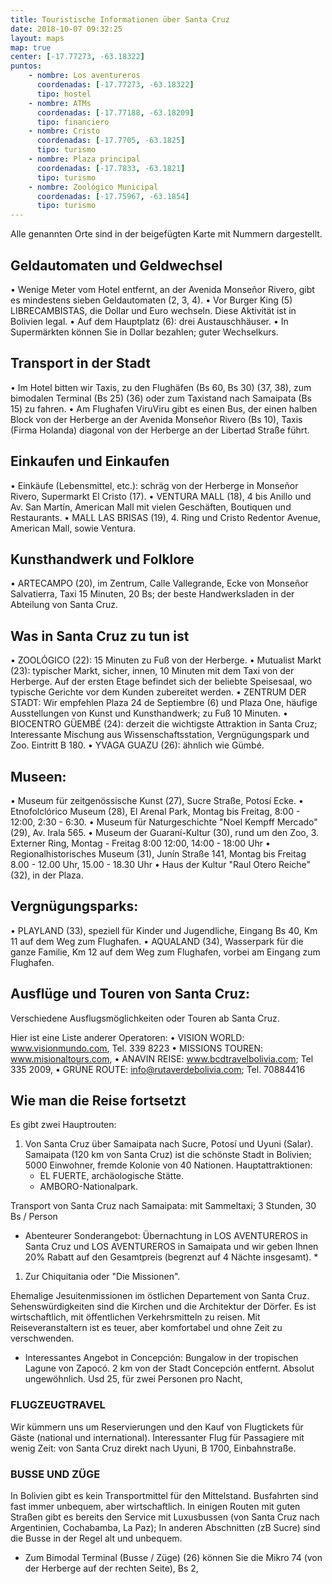 ```yaml
---
title: Touristische Informationen über Santa Cruz
date: 2018-10-07 09:32:25
layout: maps
map: true
center: [-17.77273, -63.18322]
puntos:
    - nombre: Los aventureros
      coordenadas: [-17.77273, -63.18322]
      tipo: hostel
    - nombre: ATMs
      coordenadas: [-17.77188, -63.18209]
      tipo: financiero
    - nombre: Cristo
      coordenadas: [-17.7705, -63.1825]
      tipo: turismo
    - nombre: Plaza principal
      coordenadas: [-17.7833, -63.1821]
      tipo: turismo
    - nombre: Zoológico Municipal
      coordenadas: [-17.75967, -63.1854]
      tipo: turismo
---
```


Alle genannten Orte sind in der beigefügten Karte mit Nummern dargestellt.

## Geldautomaten und Geldwechsel

  • Wenige Meter vom Hotel entfernt, an der Avenida Monseñor Rivero, gibt es mindestens sieben Geldautomaten (2, 3, 4).
  • Vor Burger King (5) LIBRECAMBISTAS, die Dollar und Euro wechseln. Diese Aktivität ist in Bolivien legal.
  • Auf dem Hauptplatz (6): drei Austauschhäuser.
  • In Supermärkten können Sie in Dollar bezahlen; guter Wechselkurs.

 
## Transport in der Stadt

  • Im Hotel bitten wir Taxis, zu den Flughäfen (Bs 60, Bs 30) (37, 38), zum bimodalen Terminal (Bs 25) (36) oder zum Taxistand nach Samaipata (Bs 15) zu fahren.
  • Am Flughafen ViruViru gibt es einen Bus, der einen halben Block von der Herberge an der Avenida Monseñor Rivero (Bs 10), Taxis (Firma Holanda) diagonal von der Herberge an der Libertad Straße führt.

## Einkaufen und Einkaufen

  • Einkäufe (Lebensmittel, etc.): schräg von der Herberge in Monseñor Rivero, Supermarkt El Cristo (17).
  • VENTURA MALL (18), 4 bis Anillo und Av. San Martín, American Mall mit vielen Geschäften, Boutiquen und Restaurants.
  • MALL LAS BRISAS (19), 4. Ring und Cristo Redentor Avenue, American Mall, sowie Ventura.

## Kunsthandwerk und Folklore

  • ARTECAMPO (20), im Zentrum, Calle Vallegrande, Ecke von Monseñor Salvatierra, Taxi 15 Minuten, 20 Bs; der beste Handwerksladen in der Abteilung von Santa Cruz.


## Was in Santa Cruz zu tun ist

  • ZOOLÓGICO (22): 15 Minuten zu Fuß von der Herberge.
  • Mutualist Markt (23): typischer Markt, sicher, innen, 10 Minuten mit dem Taxi von der Herberge. Auf der ersten Etage befindet sich der beliebte Speisesaal, wo typische Gerichte vor dem Kunden zubereitet werden.
  • ZENTRUM DER STADT: Wir empfehlen Plaza 24 de Septiembre (6) und Plaza One, häufige Ausstellungen von Kunst und Kunsthandwerk; zu Fuß 10 Minuten.
  • BIOCENTRO GÜEMBÉ (24): derzeit die wichtigste Attraktion in Santa Cruz; Interessante Mischung aus Wissenschaftsstation, Vergnügungspark und Zoo. Eintritt B 180.
  • YVAGA GUAZU (26): ähnlich wie Gümbé.

## Museen:
  • Museum für zeitgenössische Kunst (27), Sucre Straße, Potosí Ecke.
  • Etnofolclórico Museum (28), El Arenal Park, Montag bis Freitag, 8:00 - 12:00, 2:30 - 6:30.
  • Museum für Naturgeschichte "Noel Kempff Mercado" (29), Av. Irala 565.
  • Museum der Guaraní-Kultur (30), rund um den Zoo, 3. Externer Ring, Montag - Freitag 8:00 12:00, 14:00 - 18:00 Uhr
  • Regionalhistorisches Museum (31), Junín Straße 141, Montag bis Freitag 8.00 - 12.00 Uhr, 15.00 - 18.30 Uhr
  • Haus der Kultur "Raul Otero Reiche" (32), in der Plaza.

## Vergnügungsparks:
  • PLAYLAND (33), speziell für Kinder und Jugendliche, Eingang Bs 40, Km 11 auf dem Weg zum Flughafen.
  • AQUALAND (34), Wasserpark für die ganze Familie, Km 12 auf dem Weg zum Flughafen, vorbei am Eingang zum Flughafen.

## Ausflüge und Touren von Santa Cruz:
Verschiedene Ausflugsmöglichkeiten oder Touren ab Santa Cruz.

Hier ist eine Liste anderer Operatoren:
    • VISION WORLD: www.visionmundo.com, Tel. 339 8223
    • MISSIONS TOUREN: www.misionaltours.com,
    • ANAVIN REISE: www.bcdtravelbolivia.com; Tel 335 2009,
    • GRÜNE ROUTE: info@rutaverdebolivia.com; Tel. 70884416

## Wie man die Reise fortsetzt
Es gibt zwei Hauptrouten:

1. Von Santa Cruz über Samaipata nach Sucre, Potosí und Uyuni (Salar).
Samaipata (120 km von Santa Cruz) ist die schönste Stadt in Bolivien; 5000 Einwohner, fremde Kolonie von 40 Nationen. Hauptattraktionen:
    - EL FUERTE, archäologische Stätte.
    - AMBORO-Nationalpark.

Transport von Santa Cruz nach Samaipata: mit Sammeltaxi; 3 Stunden, 30 Bs / Person

* Abenteurer Sonderangebot: Übernachtung in LOS AVENTUREROS in Santa Cruz und LOS AVENTUREROS in Samaipata und wir geben Ihnen 20% Rabatt auf den Gesamtpreis (begrenzt auf 4 Nächte insgesamt). *

1. Zur Chiquitania oder "Die Missionen".

Ehemalige Jesuitenmissionen im östlichen Departement von Santa Cruz. Sehenswürdigkeiten sind die Kirchen und die Architektur der Dörfer. Es ist wirtschaftlich, mit öffentlichen Verkehrsmitteln zu reisen. Mit Reiseveranstaltern ist es teuer, aber komfortabel und ohne Zeit zu verschwenden.

  - Interessantes Angebot in Concepción: Bungalow in der tropischen Lagune von Zapocó. 2 km von der Stadt Concepción entfernt. Absolut ungewöhnlich. Usd 25, für zwei Personen pro Nacht,

### FLUGZEUGTRAVEL
Wir kümmern uns um Reservierungen und den Kauf von Flugtickets für Gäste (national und international). Interessanter Flug für Passagiere mit wenig Zeit: von Santa Cruz direkt nach Uyuni, B 1700, Einbahnstraße.

### BUSSE UND ZÜGE
  In Bolivien gibt es kein Transportmittel für den Mittelstand. Busfahrten sind fast immer unbequem, aber wirtschaftlich. In einigen Routen mit guten Straßen gibt es bereits den Service mit Luxusbussen (von Santa Cruz nach Argentinien, Cochabamba, La Paz); In anderen Abschnitten (zB Sucre) sind die Busse in der Regel alt und unbequem.

- Zum Bimodal Terminal (Busse / Züge) (26) können Sie die Mikro 74 (von der Herberge auf der rechten Seite), Bs 2,